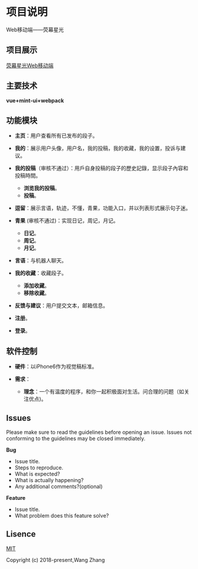 # 项目说明
Web移动端——荧幕星光

## 项目展示
<a href="http://www.zhangw.xyz:4000">荧幕星光Web移动端</a>

## 主要技术
**vue+mint-ui+webpack**

## 功能模块

- **主页**：用户查看所有已发布的段子。

- **我的**：展示用户头像，用户名，我的投稿，我的收藏，我的设置，投诉与建议。

- **我的投稿**（审核不通过）：用戶自身投稿的段子的歷史記錄，显示段子內容和投稿時間。
	- **浏览我的投稿**。
	- **投稿**。

- **逗留**：展示言语，轨迹，不懂，青果，功能入口，并以列表形式展示句子迷。

- **青果** (审核不通过)：实现日记，周记，月记。
	- **日记**。
	- **周记**。
	- **月记**。
- **言语**：与机器人聊天。

- **我的收藏**：收藏段子。

	- **添加收藏**。
	- **移除收藏**。

- **反馈与建议**：用户提交文本，邮箱信息。
- **注册**。
- **登录**。




## 软件控制
- **硬件**：以iPhone6作为视觉稿标准。

- **需求**：
	- **理念**：一个有温度的程序，和你一起积极面对生活。问合理的问题（如关注优点)。

## Issues
Please make sure to read the guidelines before opening an issue. Issues not conforming to the guidelines may be closed immediately.

**Bug**  

- Issue title.
- Steps to reproduce.
- What is expected?
- What is actually happening?
- Any additional comments?(optional)

**Feature**

- Issue title.
- What problem does this feature solve?
## Lisence
<a href="https://opensource.org/licenses/MIT">MIT</a>

Copyright (c) 2018-present,Wang Zhang